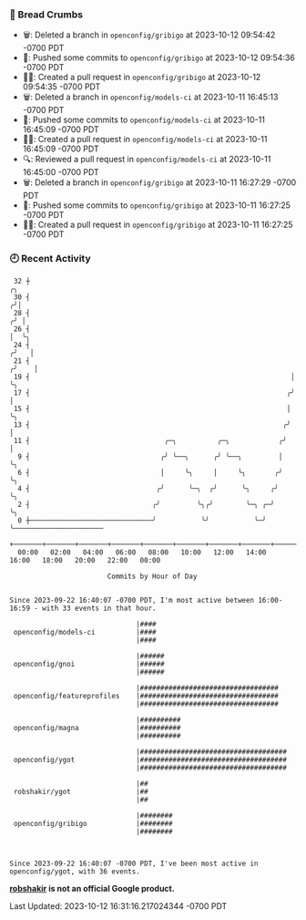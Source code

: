 ### 🍞 Bread Crumbs

 * 🗑: Deleted a branch in `openconfig/gribigo` at 2023-10-12 09:54:42 -0700 PDT
 * 🚢: Pushed some commits to `openconfig/gribigo` at 2023-10-12 09:54:36 -0700 PDT
 * ✍🏼: Created a pull request in `openconfig/gribigo` at 2023-10-12 09:54:35 -0700 PDT
 * 🗑: Deleted a branch in `openconfig/models-ci` at 2023-10-11 16:45:13 -0700 PDT
 * 🚢: Pushed some commits to `openconfig/models-ci` at 2023-10-11 16:45:09 -0700 PDT
 * ✍🏼: Created a pull request in `openconfig/models-ci` at 2023-10-11 16:45:09 -0700 PDT
 * 🔍: Reviewed a pull request in  `openconfig/models-ci` at 2023-10-11 16:45:00 -0700 PDT
 * 🗑: Deleted a branch in `openconfig/gribigo` at 2023-10-11 16:27:29 -0700 PDT
 * 🚢: Pushed some commits to `openconfig/gribigo` at 2023-10-11 16:27:25 -0700 PDT
 * ✍🏼: Created a pull request in `openconfig/gribigo` at 2023-10-11 16:27:25 -0700 PDT

### 🕘 Recent Activity
```
 32 ┼                                                                    ╭╮
 30 ┤                                                                   ╭╯│
 28 ┤                                                                  ╭╯ │
 26 ┤                                                                  │  ╰╮
 24 ┤                                                                 ╭╯   │
 21 ┤                                                                ╭╯    │
 19 ┤                                                                │     ╰╮
 17 ┤                                                               ╭╯      │
 15 ┤                                                               │       ╰╮
 13 ┤                                                              ╭╯        │
 11 ┤                                 ╭─╮          ╭─╮            ╭╯         │
  9 ┤                                ╭╯ ╰──╮      ╭╯ ╰──╮         │          ╰╮
  6 ┤                                │     ╰╮     │     ╰╮       ╭╯           ╰╮
  4 ┤                               ╭╯      ╰─╮  ╭╯      ╰╮     ╭╯             ╰╮
  2 ┤                              ╭╯         ╰╮╭╯        ╰─╮ ╭─╯               ╰╮
  0 ┼──────────────────────────────╯           ╰╯           ╰─╯                  ╰──────────────────────
    +───────+───────+───────+───────+───────+───────+───────+───────+───────+───────+───────+───────+────
  00:00   02:00   04:00   06:00   08:00   10:00   12:00   14:00   16:00   18:00   20:00   22:00   00:00   

						Commits by Hour of Day


Since 2023-09-22 16:40:07 -0700 PDT, I'm most active between 16:00-16:59 - with 33 events in that hour.

```



```
                               |####
 openconfig/models-ci          |####
                               |####

                               |######
 openconfig/gnoi               |######
                               |######

                               |##################################
 openconfig/featureprofiles    |##################################
                               |##################################

                               |##########
 openconfig/magna              |##########
                               |##########

                               |####################################
 openconfig/ygot               |####################################
                               |####################################

                               |##
 robshakir/ygot                |##
                               |##

                               |########
 openconfig/gribigo            |########
                               |########



Since 2023-09-22 16:40:07 -0700 PDT, I've been most active in openconfig/ygot, with 36 events.

```
**[robshakir](mailto:robjs@google.com) is not an official Google product.**  


Last Updated: 2023-10-12 16:31:16.217024344 -0700 PDT
